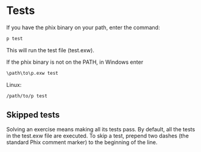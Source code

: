 # Tests

If you have the phix binary on your path, enter the command:

```bash
p test 
```
This will run the test file (test.exw).

If the phix binary is not on the PATH, in Windows enter

```cmd
\path\to\p.exw test
```

Linux:

```bash
/path/to/p test
```

## Skipped tests

Solving an exercise means making all its tests pass.
By default, all the tests in the test.exw file are executed.
To skip a test, prepend two dashes (the standard Phix comment marker) to the beginning of the line.

